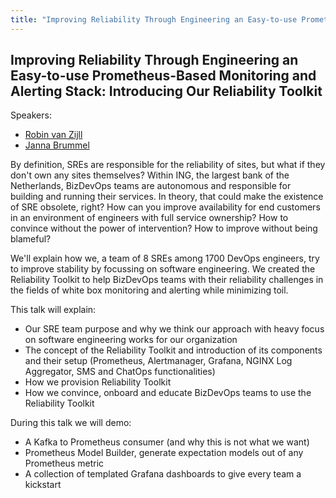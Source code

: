 ```yaml
---
title: "Improving Reliability Through Engineering an Easy-to-use Prometheus-Based Monitoring and Alerting Stack: Introducing Our Reliability Toolkit"
---
```


## Improving Reliability Through Engineering an Easy-to-use Prometheus-Based Monitoring and Alerting Stack: Introducing Our Reliability Toolkit

Speakers:

* [Robin van Zijll](/2018-munich/speakers/robin-van-zijll/)
* [Janna Brummel](/2018-munich/speakers/janna-brummel/)

By definition, SREs are responsible for the reliability of sites, but what if they don't own any sites themselves? Within ING, the largest bank of the Netherlands, BizDevOps teams are autonomous and responsible for building and running their services. In theory, that could make the existence of SRE obsolete, right? How can you improve availability for end customers in an environment of engineers with full service ownership? How to convince without the power of intervention? How to improve without being blameful?

We'll explain how we, a team of 8 SREs among 1700 DevOps engineers, try to improve stability by focussing on software engineering. We created the Reliability Toolkit to help BizDevOps teams with their reliability challenges in the fields of white box monitoring and alerting while minimizing toil.

This talk will explain:

- Our SRE team purpose and why we think our approach with heavy focus on software engineering works for our organization
- The concept of the Reliability Toolkit and introduction of its components and their setup (Prometheus, Alertmanager, Grafana, NGINX Log Aggregator, SMS and ChatOps functionalities)
- How we provision Reliability Toolkit
- How we convince, onboard and educate BizDevOps teams to use the Reliability Toolkit

During this talk we will demo:

- A Kafka to Prometheus consumer (and why this is not what we want)
- Prometheus Model Builder, generate expectation models out of any Prometheus metric
- A collection of templated Grafana dashboards to give every team a kickstart
